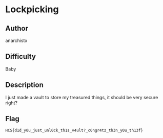 # Lockpicking

## Author

anarchistx

## Difficulty

Baby

## Description

I just made a vault to store my treasured things, it should be very secure right?

## Flag

`HCS{d1d_y0u_just_unl0ck_th1s_v4ult?_c0ngr4tz_th3n_y0u_th13f}`
